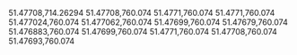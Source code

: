 51.47708,714.26294
51.47708,760.074
51.4771,760.074
51.4771,760.074
51.477024,760.074
51.477062,760.074
51.47699,760.074
51.47679,760.074
51.476883,760.074
51.47699,760.074
51.4771,760.074
51.47708,760.074
51.47693,760.074
